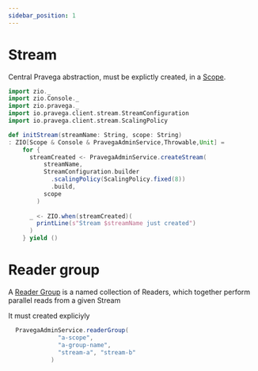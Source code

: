 ```yaml
---
sidebar_position: 1
---
```

# Stream

Central Pravega abstraction, must be explictly created, in a [Scope](scope.md).

```scala mdoc:invisible
import zio._
import zio.Console._
import zio.pravega._
import io.pravega.client.stream.StreamConfiguration
import io.pravega.client.stream.ScalingPolicy
```


```scala mdoc:silent
def initStream(streamName: String, scope: String)
: ZIO[Scope & Console & PravegaAdminService,Throwable,Unit] =
    for {
      streamCreated <- PravegaAdminService.createStream(
          streamName,
          StreamConfiguration.builder
            .scalingPolicy(ScalingPolicy.fixed(8))
            .build,
          scope
        )
      
      _ <- ZIO.when(streamCreated)(
        printLine(s"Stream $streamName just created")
      )
    } yield ()

```

# Reader group

A [Reader Group](https://cncf.pravega.io/docs/nightly/pravega-concepts/#writers-readers-reader-groups) is a named collection of Readers, which together perform parallel reads from a given Stream

It must created expliciyly 

```scala mdoc:silent
  PravegaAdminService.readerGroup(
              "a-scope",
              "a-group-name",
              "stream-a", "stream-b"
            )
```